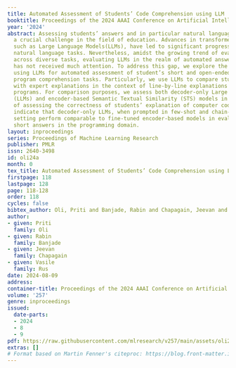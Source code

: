 ```yaml
---
title: Automated Assessment of Students’ Code Comprehension using LLM
booktitle: Proceedings of the 2024 AAAI Conference on Artificial Intelligence
year: '2024'
abstract: Assessing students’ answers and in particular natural language answers is
  a crucial challenge in the field of education. Advances in transformer-based models
  such as Large Language Models(LLMs), have led to significant progress in various
  natural language tasks. Nevertheless, amidst the growing trend of evaluating LLMs
  across diverse tasks, evaluating LLMs in the realm of automated answer assessment
  has not received much attention. To address this gap, we explore the potential of
  using LLMs for automated assessment of student’s short and open-ended answers in
  program comprehension tasks. Particularly, we use LLMs to compare students’ explanations
  with expert explanations in the context of line-by-line explanations of computer
  programs. For comparison purposes, we assess both decoder-only Large Language Models
  (LLMs) and encoder-based Semantic Textual Similarity (STS) models in the context
  of assessing the correctness of students’ explanation of computer code. Our findings
  indicate that decoder-only LLMs, when prompted in few-shot and chain-of-thought
  setting perform comparable to fine-tuned encoder-based models in evaluating students’
  short answers in the programming domain.
layout: inproceedings
series: Proceedings of Machine Learning Research
publisher: PMLR
issn: 2640-3498
id: oli24a
month: 0
tex_title: Automated Assessment of Students’ Code Comprehension using LLM
firstpage: 118
lastpage: 128
page: 118-128
order: 118
cycles: false
bibtex_author: Oli, Priti and Banjade, Rabin and Chapagain, Jeevan and Rus, Vasile
author:
- given: Priti
  family: Oli
- given: Rabin
  family: Banjade
- given: Jeevan
  family: Chapagain
- given: Vasile
  family: Rus
date: 2024-08-09
address:
container-title: Proceedings of the 2024 AAAI Conference on Artificial Intelligence
volume: '257'
genre: inproceedings
issued:
  date-parts:
  - 2024
  - 8
  - 9
pdf: https://raw.githubusercontent.com/mlresearch/v257/main/assets/oli24a/oli24a.pdf
extras: []
# Format based on Martin Fenner's citeproc: https://blog.front-matter.io/posts/citeproc-yaml-for-bibliographies/
---
```

